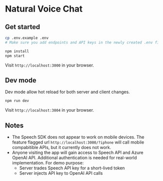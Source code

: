 # Natural Voice Chat

## Get started

```bash
cp .env.example .env
# Make sure you add endpoints and API keys in the newly created .env file.

npm install
npm start
```

Visit `http://localhost:3000` in your browser.

## Dev mode

Dev mode allow hot reload for both server and client changes.

```bash
npm run dev
```

Visit `http://localhost:3004` in your browser.

## Notes

- The Speech SDK does not appear to work on mobile devices. The feature flagged url `http://localhost:3000/?iphone` will call mobile compabitible APIs, but it currently does not work.
- Anyone visiting the app will gain access to Speech API and Azure OpenAI API. Additional authentication is needed for real-world implementation. For demo purpose:
  - Server trades Speech API key for a short-lived token
  - Server injects API key to OpenAI API calls
